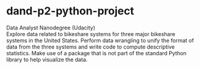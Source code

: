 # dand-p2-python-project
Data Analyst Nanodegree (Udacity)
<br>Explore data related to bikeshare systems for three major bikeshare systems in the United States. Perform data wrangling to unify the format of data from the three systems and write code to compute descriptive statistics. Make use of a package that is not part of the standard Python library to help visualize the data.
